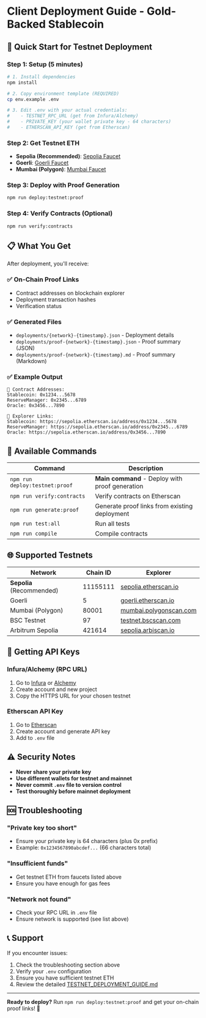 # Client Deployment Guide - Gold-Backed Stablecoin

## 🚀 Quick Start for Testnet Deployment

### Step 1: Setup (5 minutes)
```bash
# 1. Install dependencies
npm install

# 2. Copy environment template (REQUIRED)
cp env.example .env

# 3. Edit .env with your actual credentials:
#    - TESTNET_RPC_URL (get from Infura/Alchemy)
#    - PRIVATE_KEY (your wallet private key - 64 characters)
#    - ETHERSCAN_API_KEY (get from Etherscan)
```

### Step 2: Get Testnet ETH
- **Sepolia (Recommended)**: [Sepolia Faucet](https://sepoliafaucet.com/)
- **Goerli**: [Goerli Faucet](https://goerlifaucet.com/)
- **Mumbai (Polygon)**: [Mumbai Faucet](https://faucet.polygon.technology/)

### Step 3: Deploy with Proof Generation
```bash
npm run deploy:testnet:proof
```

### Step 4: Verify Contracts (Optional)
```bash
npm run verify:contracts
```

## 📋 What You Get

After deployment, you'll receive:

### ✅ **On-Chain Proof Links**
- Contract addresses on blockchain explorer
- Deployment transaction hashes
- Verification status

### ✅ **Generated Files**
- `deployments/{network}-{timestamp}.json` - Deployment details
- `deployments/proof-{network}-{timestamp}.json` - Proof summary (JSON)
- `deployments/proof-{network}-{timestamp}.md` - Proof summary (Markdown)

### ✅ **Example Output**
```
🔗 Contract Addresses:
Stablecoin: 0x1234...5678
ReserveManager: 0x2345...6789
Oracle: 0x3456...7890

🔗 Explorer Links:
Stablecoin: https://sepolia.etherscan.io/address/0x1234...5678
ReserveManager: https://sepolia.etherscan.io/address/0x2345...6789
Oracle: https://sepolia.etherscan.io/address/0x3456...7890
```

## 🔧 Available Commands

| Command | Description |
|---------|-------------|
| `npm run deploy:testnet:proof` | **Main command** - Deploy with proof generation |
| `npm run verify:contracts` | Verify contracts on Etherscan |
| `npm run generate:proof` | Generate proof links from existing deployment |
| `npm run test:all` | Run all tests |
| `npm run compile` | Compile contracts |

## 🌐 Supported Testnets

| Network | Chain ID | Explorer |
|---------|----------|----------|
| **Sepolia** (Recommended) | 11155111 | [sepolia.etherscan.io](https://sepolia.etherscan.io) |
| Goerli | 5 | [goerli.etherscan.io](https://goerli.etherscan.io) |
| Mumbai (Polygon) | 80001 | [mumbai.polygonscan.com](https://mumbai.polygonscan.com) |
| BSC Testnet | 97 | [testnet.bscscan.com](https://testnet.bscscan.com) |
| Arbitrum Sepolia | 421614 | [sepolia.arbiscan.io](https://sepolia.arbiscan.io) |

## 🔑 Getting API Keys

### **Infura/Alchemy (RPC URL)**
1. Go to [Infura](https://infura.io/) or [Alchemy](https://alchemy.com/)
2. Create account and new project
3. Copy the HTTPS URL for your chosen testnet

### **Etherscan API Key**
1. Go to [Etherscan](https://etherscan.io/apis)
2. Create account and generate API key
3. Add to `.env` file

## ⚠️ Security Notes

- **Never share your private key**
- **Use different wallets for testnet and mainnet**
- **Never commit `.env` file to version control**
- **Test thoroughly before mainnet deployment**

## 🆘 Troubleshooting

### **"Private key too short"**
- Ensure your private key is 64 characters (plus 0x prefix)
- Example: `0x1234567890abcdef...` (66 characters total)

### **"Insufficient funds"**
- Get testnet ETH from faucets listed above
- Ensure you have enough for gas fees

### **"Network not found"**
- Check your RPC URL in `.env` file
- Ensure network is supported (see list above)

## 📞 Support

If you encounter issues:
1. Check the troubleshooting section above
2. Verify your `.env` configuration
3. Ensure you have sufficient testnet ETH
4. Review the detailed [TESTNET_DEPLOYMENT_GUIDE.md](TESTNET_DEPLOYMENT_GUIDE.md)

---

**Ready to deploy?** Run `npm run deploy:testnet:proof` and get your on-chain proof links! 🎯
